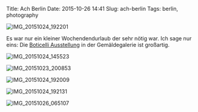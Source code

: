 Title: Ach Berlin
Date: 2015-10-26 14:41
Slug: ach-berlin
Tags: berlin, photography

![IMG_20151024_192201]({filename}/images/21864572164_2c1cd05f74_b.jpg)

Es war nur ein kleiner Wochendendurlaub der sehr nötig war. Ich sage nur eins: Die [Boticelli Ausstellung](http://www.botticelli-renaissance.de/) in der Gemäldegalerie ist großartig.

![IMG_20151024_145523]({filename}/images/22498305781_c4ed4baf94_b.jpg)

![IMG_20151023_200853]({filename}/images/22300462159_b8a007824a_b.jpg)

![IMG_20151024_192009]({filename}/images/22461280076_6e8de456a3_b.jpg)

![IMG_20151024_192131]({filename}/images/22498299721_164cd6ffd0_b.jpg)

![IMG_20151026_065107]({filename}/images/22461288946_66101d9ca4_b.jpg)
